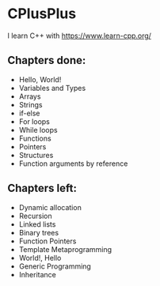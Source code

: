 # CPlusPlus

I learn C++ with https://www.learn-cpp.org/

## Chapters done:
* Hello, World!
* Variables and Types  
* Arrays
* Strings
* if-else
* For loops
* While loops
* Functions
* Pointers
* Structures
* Function arguments by reference

## Chapters left:
* Dynamic allocation
* Recursion
* Linked lists
* Binary trees
* Function Pointers
* Template Metaprogramming
* World!, Hello
* Generic Programming
* Inheritance 

